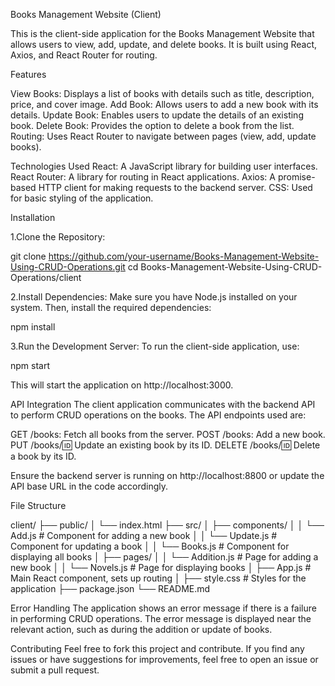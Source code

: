 Books Management Website (Client)

This is the client-side application for the Books Management Website that allows users to view, add, update, and delete books. It is built using React, Axios, and React Router for routing.

Features

View Books: Displays a list of books with details such as title, description, price, and cover image.
Add Book: Allows users to add a new book with its details.
Update Book: Enables users to update the details of an existing book.
Delete Book: Provides the option to delete a book from the list.
Routing: Uses React Router to navigate between pages (view, add, update books).


Technologies Used
React: A JavaScript library for building user interfaces.
React Router: A library for routing in React applications.
Axios: A promise-based HTTP client for making requests to the backend server.
CSS: Used for basic styling of the application.


Installation

1.Clone the Repository:

git clone https://github.com/your-username/Books-Management-Website-Using-CRUD-Operations.git
cd Books-Management-Website-Using-CRUD-Operations/client


2.Install Dependencies: Make sure you have Node.js installed on your system. Then, install the required dependencies:

npm install


3.Run the Development Server: To run the client-side application, use:

npm start

This will start the application on http://localhost:3000.

API Integration
The client application communicates with the backend API to perform CRUD operations on the books. The API endpoints used are:

GET /books: Fetch all books from the server.
POST /books: Add a new book.
PUT /books/:id: Update an existing book by its ID.
DELETE /books/:id: Delete a book by its ID.

Ensure the backend server is running on http://localhost:8800 or update the API base URL in the code accordingly.

File Structure

client/
├── public/
│   └── index.html
├── src/
│   ├── components/
│   │   └── Add.js          # Component for adding a new book
│   │   └── Update.js       # Component for updating a book
│   │   └── Books.js        # Component for displaying all books
│   ├── pages/
│   │   └── Addition.js     # Page for adding a new book
│   │   └── Novels.js       # Page for displaying books
│   ├── App.js              # Main React component, sets up routing
│   ├── style.css           # Styles for the application
├── package.json
└── README.md


Error Handling
The application shows an error message if there is a failure in performing CRUD operations.
The error message is displayed near the relevant action, such as during the addition or update of books.


Contributing
Feel free to fork this project and contribute. If you find any issues or have suggestions for improvements, feel free to open an issue or submit a pull request.